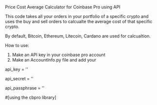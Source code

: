 Price Cost Average Calculator for Coinbase Pro using API


This code takes all your orders in your portfolio of a specific crypto and uses the buy and sell orders to calcualte the
average cost of that specific crypto.

By default, Bitcoin, Ethereum, Litecoin, Cardano are used for calcualtion.


How to use:
1) Make an API key in your coinbase pro account
2) Make an AccountInfo.py file and add your 
   
api_key = ''

api_secret = ''

api_passphrase = ''


#[using the cbpro library]


